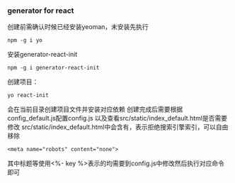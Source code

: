 ### generator for react
创建前需确认时候已经安装yeoman，未安装先执行
```
npm -g i yo
```
安装generator-react-init
```
npm -g i generator-react-init
```
创建项目：
```
yo react-init
```
会在当前目录创建项目文件并安装对应依赖
创建完成后需要根据config_default.js配置config.js
以及查看src/static/index_default.html是否需要修改
src/static/index_default.html中会含有，表示拒绝搜索引擎索引，可以自由移除
```
<meta name="robots" content="none">
```
其中标题等使用<%- key %>表示的均需要到config.js中修改然后执行对应命令即可
